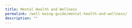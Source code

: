 ```yaml
---
title: Mental Health and Wellness
permalink: /well-being-guide/mental-health-and-wellness/
description: ""
---
```

